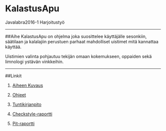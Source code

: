 # KalastusApu
Javalabra2016-1 Harjoitustyö

-----------------------------

##Aihe
KalastusApu on ohjelma joka suosittelee käyttäjälle sesonkiin, säätilaan ja kalalajiin perustuen parhaat mahdolliset uistimet mitä kannattaa käyttää.

Uistimien valinta pohjautuu tekijän omaan kokemukseen, oppaiden sekä limnologi ystävän vinkkeihin.

------------------------------------------------

##Linkit

1. [Aiheen Kuvaus](https://github.com/mikkovalla/KalastusApu/blob/master/dokumentaatio/aiheenKuvausJaRakenne.md)

2. [Ohjeet](https://github.com/mikkovalla/KalastusApu/blob/master/dokumentaatio/k%C3%A4ytt%C3%B6ohjeet.md)

3. [Tuntikirjanpito](https://github.com/mikkovalla/KalastusApu/blob/master/dokumentaatio/tuntikirjanpito.md)

4. [Checkstyle-raportti](https://github.com/mikkovalla/KalastusApu/tree/master/dokumentaatio/checkstyle-raportti/site)

5. [Pit-raportti](https://github.com/mikkovalla/KalastusApu/tree/master/dokumentaatio/pit-raportti/201609162220)
